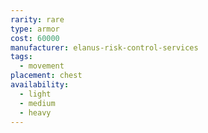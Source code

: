 ```yaml
---
rarity: rare
type: armor
cost: 60000
manufacturer: elanus-risk-control-services
tags:
  - movement
placement: chest
availability:
  - light
  - medium
  - heavy
---
```

